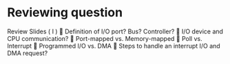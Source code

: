 # Reviewing question

Review Slides ( I )
 Definition of I/O port? Bus? Controller?
 I/O device and CPU communication?
 Port-mapped vs. Memory-mapped
 Poll vs. Interrupt
 Programmed I/O vs. DMA
 Steps to handle an interrupt I/O and DMA
request?